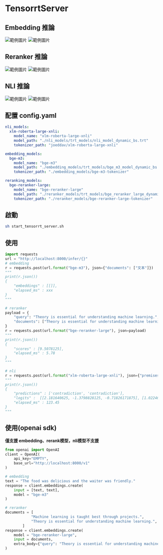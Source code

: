 # TensorrtServer
## Embedding 推論
![範例圖片](images/embedding/output.png)
![範例圖片](images/embedding/output1.png)
## Reranker 推論
![範例圖片](images/reranker/output.png)
![範例圖片](images/reranker/output1.png)
## NLI 推論
![範例圖片](images/nli/output.png)
![範例圖片](images/nli/output1.png)
## 配置 config.yaml
```yaml
nli_models:
  xlm-roberta-large-xnli:
    model_name: "xlm-roberta-large-xnli"
    model_path: "./nli_models/trt_models/nli_model_dynamic_bs.trt"
    tokenizer_path: "joeddav/xlm-roberta-large-xnli"

embedding_models:
  bge-m3:
    model_name: "bge-m3"
    model_path: "./embedding_models/trt_models/bge_m3_model_dynamic_bs.trt"
    tokenizer_path: "./embedding_models/bge-m3-tokenizer"

reranking_models:
  bge-reranker-large:
    model_name: "bge-reranker-large"
    model_path: "./reranker_models/trt_models/bge_reranker_large_dynamic_bs.trt"
    tokenizer_path: "./reranker_models/bge-reranker-large-tokenizer"
```

## 啟動
```bash
sh start_tensorrt_server.sh
```

## 使用
```python
import requests
url = "http://localhost:8000/infer/{}"
# embedding
r = requests.post(url.format("bge-m3"), json={"documents": ["文本"]})
"""
print(r.json())
{
    "embeddings" : [[]],
    "elapsed_ms" : xxx
}
"""

# reranker
payload = {
    "query": "Theory is essential for understanding machine learning.",
    "documents": ["Theory is essential for understanding machine learning."]
}
r = requests.post(url.format("bge-reranker-large"), json=payload)
"""
print(r.json())
{
    "scores" : [9.5078125],
    "elapsed_ms" : 5.78
}
"""

# nli
r = requests.post(url.format("xlm-roberta-large-xnli"), json={"premises":["P","P"], "hypotheses":["H","H2"]})
"""
print(r.json())
{
    "predictions" : ['contradiction', 'contradiction'],
    "logits" :  [[2.181640625, -1.3798828125, -0.71826171875], [1.0224609375, -0.42138671875, -0.65087890625]],
    "elapsed_ms" : 123.45
}
"""
```

## 使用(openai sdk)
**僅支援 embedding、rerank模型，nli模型不支援**
```python
from openai import OpenAI
client = OpenAI(
    api_key="EMPTY",  
    base_url="http://localhost:8000/v1"
)

# embedding
text = "The food was delicious and the waiter was friendly."
response = client.embeddings.create(
    input = [text, text],
    model = "bge-m3"
)

# reranker
documents = [
            "Machine learning is taught best through projects.",
            "Theory is essential for understanding machine learning.",
        ]
response = client.embeddings.create(
    model = "bge-reranker-large",
    input = documents,
    extra_body={"query": "Theory is essential for understanding machine learning."},
)
```